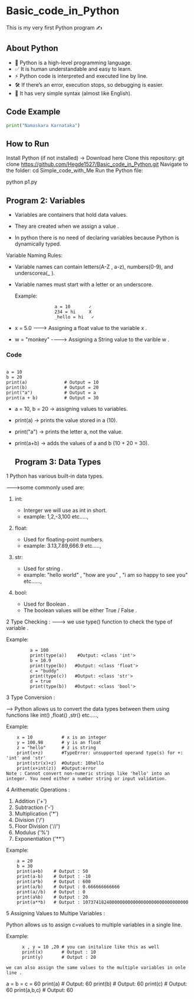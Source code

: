 # Basic_code_in_Python

This is my very first Python program ✍️

## About Python
- 🐍 Python is a high-level programming language.  
- ✅ It is human understandable and easy to learn.  
- ⚡ Python code is interpreted and executed line by line.  
- 🛠️ If there’s an error, execution stops, so debugging is easier.  
- 📖 It has very simple syntax (almost like English).  

## Code Example
```python
print("Namaskara Karnataka")
````
## How to Run

Install Python (if not installed) → Download here
Clone this repository:
git clone https://github.com/Hegde1527/Basic_code_in_Python.git
Navigate to the folder:
cd Simple_code_with_Me
Run the Python file:

python p1.py


## Program 2: Variables 

* Variables are containers that hold data values.
  
* They are created when we assign a value .
  
* In python there is no need of declaring variables because Python is dynamically typed.
  

Variable Naming Rules:

* Variable names can contain letters(A-Z , a-z), numbers(0-9), and underscorea(_ ).
  
* Variable names must start with a letter or an underscore.
  
  Example:
  ```
                 a = 10       ✓
                 234 = hi     X
                 _hello = hi   ✓
  
* x = 5.0
  ---> Assigning a float value to the variable x .
* w = "monkey"
  ----> Assigning a String value to the varible w .

### Code
```

a = 10
b = 20
print(a)              # Output = 10
print(b)              # Output = 20
print("a")            # Output = a
print(a + b)          # Output = 30

```
* a = 10, b = 20 → assigning values to variables.

* print(a) → prints the value stored in a (10).

* print("a") → prints the letter a, not the value.

* print(a+b) → adds the values of a and b (10 + 20 = 30).

  ## Program 3: Data Types

1 Python has various built-in data types.
  
  --->some commonly used are:
  
  1. int:
      * Interger we will use as int in short.
      * example: 1,2,-3,100 etc.....,
  
  
  2. float:
      * Used for floating-point numbers.
      * example: 3.13,7.89,666.9 etc.....,
  
  
  3. str:
      * Used for string .
      * example: "hello world" , "how are you" , "i am so happy to see you" etc......,
  
  
  4. bool:
      * Used for Boolean .
      * The boolean values will be either True / False .
  

2 Type Checking :
   ---> we use type() function to check the type of variable .
  
  Example:
  ```
           a = 100
           print(type(a))    #Output: <class 'int'>
           b = 10.9
           print(type(b))   #Output: <class 'float'>
           c = "buddy"
           print(type(c))   #Output: <class 'str'>
           d = true
           print(type(b))   #Output: <class 'bool'>
```

3 Type Conversion :

   --> Python allows us to convert the data types between them using functions like int() ,float() ,str() etc.....,

  Example:
  ```
      x = 10           # x is an integer
      y = 100.98       # y is an float
      z = "hello"      # z is string
      print(x+z)       #TypeError: unsupported operand type(s) for +: 'int' and 'str'
      print(str(x)+z)  #Output: 10hello
      print(x+int(z))  #Output:error
  Note : Cannot convert non-numeric strings like 'hello' into an integer. You need either a number string or input validation.
  ```

4 Arithematic Operations :
  1. Addition ('+')
  2. Subtraction ('-')
  3. Multiplication ('*')
  4. Division ('/')
  5. Floor Division ('//')
  6. Modulus ('%')
  7. Exponentiation ('**')

Example:
```
    a = 20
    b = 30
    print(a+b)    # Output : 50
    print(a-b)    # Output : -10
    print(a*b)    # Output : 600
    print(a/b)    # Output : 0.666666666666
    print(a//b)   # Output : 0
    print(a%b)    # Output : 20
    print(a**b)   # Output : 1073741824000000000000000000000000000000
```


5 Assigning Values to Multipe Variables :

  Python allows us to assign c=values to multiple variables in a single line.

  Example:
  ```
        x , y = 10 ,20 # you can initalize like this as well
        print(x)       # Output : 10
        print(y)       # Output : 20

we can also assign the same values to the multiple variables in onle line .

```
 a = b = c = 60
print(a)      # Output: 60
print(b)      # Output: 60
print(c)      # Output: 60
print(a,b,c)  # Output: 60

      
  

                
  
